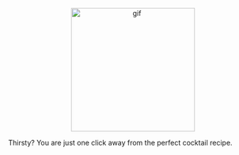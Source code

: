 <p  align="center">
<img  src="https://media.giphy.com/media/dNgK7Ws7y176U/giphy.gif" height="250" alt="gif">
</p>
Thirsty? You are just one click away from the perfect cocktail recipe.
<br>
